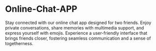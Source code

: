 # Online-Chat-APP
Stay connected with our online chat app designed for two friends. Enjoy private conversations, share memories with multimedia support, and express yourself with emojis. Experience a user-friendly interface that brings friends closer, fostering seamless communication and a sense of togetherness.
